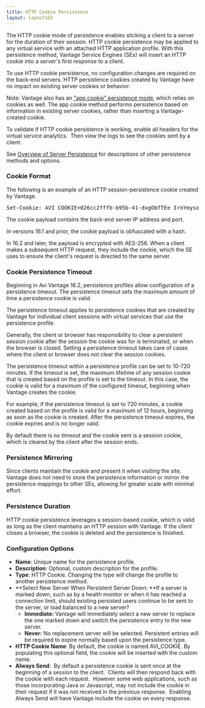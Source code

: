 ```yaml
---
title: HTTP Cookie Persistence
layout: layout163
---
```

The HTTP cookie mode of persistence enables sticking a client to a server for the duration of their session. HTTP cookie persistence may be applied to any virtual service with an attached HTTP application profile. With this persistence method, Vantage Service Engines (SEs) will insert an HTTP cookie into a server's first response to a client.

To use HTTP cookie persistence, no configuration changes are required on the back-end servers. HTTP persistence cookies created by Vantage have no impact on existing server cookies or behavior.

Note: Vantage also has an <a href="{% vpath %}/app-cookie-persistence">"app cookie" persistence mode</a>, which relies on cookies as well. The app cookie method performs persistence based on information in existing server cookies, rather than inserting a Vantage-created cookie.

To validate if HTTP cookie persistence is working, enable all headers for the virtual service analytics.  Then view the logs to see the cookies sent by a client.

See <a href="{% vpath %}/overview-of-server-persistence/">Overview of Server Persistence</a> for descriptions of other persistence methods and options.

### Cookie Format

The following is an example of an HTTP session-persistence cookie created by Vantage.

<pre>Set-Cookie: AVI_COOKIE=026cc2fffb-b95b-41-dxgObfTEe_IrnYmysot-VOVY1_EEW55HqmENnvC; path=/</pre> 

The cookie payload contains the back-end server IP address and port.

In versions 16.1 and prior, the cookie payload is obfuscated with a hash.

In 16.2 and later, the payload is encrypted with AES-256. When a client makes a subsequent HTTP request, they include the cookie, which the SE uses to ensure the client's request is directed to the same server.

### Cookie Persistence Timeout

Beginning in Avi Vantage 16.2, persistence profiles allow configuration of a persistence timeout. The persistence timeout sets the maximum amount of time a persistence cookie is valid.

The persistence timeout applies to persistence cookies that are created by Vantage for individual client sessions with virtual services that use the persistence profile.

Generally, the client or browser has responsibility to clear a persistent session cookie after the session the cookie was for is terminated, or when the browser is closed. Setting a persistence timeout takes care of cases where the client or browser does not clear the session cookies.

The persistence timeout within a persistence profile can be set to 10-720 minutes. If the timeout is set, the maximum lifetime of any session cookie that is created based on the profile is set to the timeout. In this case, the cookie is valid for a maximum of the configured timeout, beginning when Vantage creates the cookie.

For example, if the persistence timeout is set to 720 minutes, a cookie created based on the profile is valid for a maximum of 12 hours, beginning as soon as the cookie is created. After the persistence timeout expires, the cookie expires and is no longer valid.

By default there is no timeout and the cookie sent is a session cookie, which is cleared by the client after the session ends.

### Persistence Mirroring

Since clients maintain the cookie and present it when visiting the site, Vantage does not need to store the persistence information or mirror the persistence mappings to other SEs, allowing for greater scale with minimal effort.

### Persistence Duration

HTTP cookie persistence leverages a session-based cookie, which is valid as long as the client maintains an HTTP session with Vantage. If the client closes a browser, the cookie is deleted and the persistence is finished.

### Configuration Options

* **Name**: Unique name for the persistence profile.
* **Description**: Optional, custom description for the profile.
* **Type**: HTTP Cookie. Changing the type will change the profile to another persistence method.
* **Select New Server When Persistent Server Down: **If a server is marked down, such as by a health monitor or when it has reached a connection limit, should existing persisted users continue to be sent to the server, or load balanced to a new server?  
    * **Immediate:** Vantage will immediately select a new server to replace the one marked down and switch the persistence entry to the new server.
    * **Never:** No replacement server will be selected. Persistent entries will be required to expire normally based upon the persistence type.
* **HTTP Cookie Name**: By default, the cookie is named AVI_COOKIE. By populating this optional field, the cookie will be inserted with the custom name.
* **Always Send**:  By default a persistence cookie is sent once at the beginning of a session to the client.  Clients will then respond back with the cookie with each request.  However some web applications, such as those incorporating Java or Javascript, may not include the cookie in their request if it was not received in the previous response.  Enabling Always Send will have Vantage include the cookie on every response. 

 

